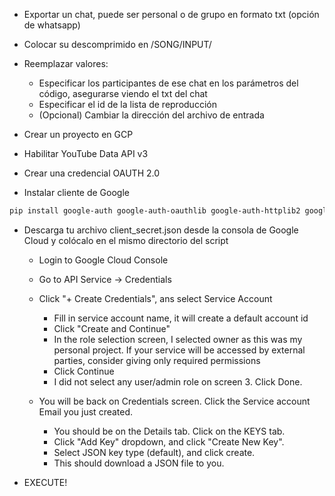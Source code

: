 - Exportar un chat, puede ser personal o de grupo en formato txt (opción de whatsapp)

- Colocar su descomprimido en /SONG/INPUT/

- Reemplazar valores:

  - Especificar los participantes de ese chat en los parámetros del código, asegurarse viendo el txt del chat
  - Especificar el id de la lista de reproducción
  - (Opcional) Cambiar la dirección del archivo de entrada

- Crear un proyecto en GCP

- Habilitar YouTube Data API v3

- Crear una credencial OAUTH 2.0

- Instalar cliente de Google
```bash
pip install google-auth google-auth-oauthlib google-auth-httplib2 google-api-python-client
```

- Descarga tu archivo client_secret.json desde la consola de Google Cloud y colócalo en el mismo directorio del script

  - Login to Google Cloud Console

  - Go to API Service -> Credentials

  - Click "+ Create Credentials", ans select Service Account

    - Fill in service account name, it will create a default account id
    - Click "Create and Continue"
    - In the role selection screen, I selected owner as this was my personal project. If your service will be accessed by external parties, consider giving only required permissions
    - Click Continue
    - I did not select any user/admin role on screen 3. Click Done.
  - You will be back on Credentials screen. Click the Service account Email you just created.

    - You should be on the Details tab. Click on the KEYS tab.
    - Click "Add Key" dropdown, and click "Create New Key".
    - Select JSON key type (default), and click create.
    - This should download a JSON file to you.

- EXECUTE!